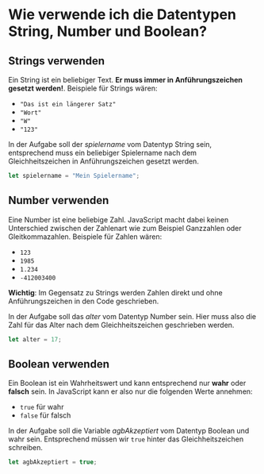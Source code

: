 # Wie verwende ich die Datentypen String, Number und Boolean?

## Strings verwenden
Ein String ist ein beliebiger Text. **Er muss immer in Anführungszeichen gesetzt werden!**. Beispiele für Strings wären:

- `"Das ist ein längerer Satz"`
- `"Wort"`
- `"W"`
- `"123"`

In der Aufgabe soll der *spielername* vom Datentyp String sein, entsprechend muss ein beliebiger Spielername nach dem Gleichheitszeichen in Anführungszeichen gesetzt werden.

```js
let spielername = "Mein Spielername";
```

## Number verwenden
Eine Number ist eine beliebige Zahl. JavaScript macht dabei keinen Unterschied zwischen der Zahlenart wie zum Beispiel Ganzzahlen oder Gleitkommazahlen. Beispiele für Zahlen wären:

- `123`
- `1985`
- `1.234`
- `-412003400`

**Wichtig**: Im Gegensatz zu Strings werden Zahlen direkt und ohne Anführungszeichen in den Code geschrieben.

In der Aufgabe soll das *alter* vom Datentyp Number sein. Hier muss also die Zahl für das Alter nach dem Gleichheitszeichen geschrieben werden.

```js
let alter = 17;
```

## Boolean verwenden
Ein Boolean ist ein Wahrheitswert und kann entsprechend nur **wahr** oder **falsch** sein. In JavaScript kann er also nur die folgenden Werte annehmen:

- `true` für wahr
- `false` für falsch

In der Aufgabe soll die Variable *agbAkzeptiert* vom Datentyp Boolean und wahr sein. Entsprechend müssen wir `true` hinter das Gleichheitszeichen schreiben.

```js
let agbAkzeptiert = true;
```